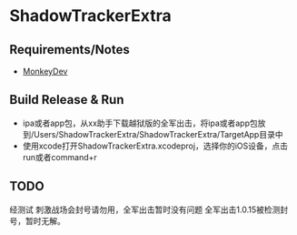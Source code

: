 # ShadowTrackerExtra
## Requirements/Notes
- [MonkeyDev](https://github.com/AloneMonkey/MonkeyDev)

## Build Release & Run
- ipa或者app包，从xx助手下载越狱版的全军出击，将ipa或者app包放到/Users/ShadowTrackerExtra/ShadowTrackerExtra/TargetApp目录中
- 使用xcode打开ShadowTrackerExtra.xcodeproj，选择你的iOS设备，点击run或者command+r

## TODO
经测试 刺激战场会封号请勿用，全军出击暂时没有问题
全军出击1.0.15被检测封号，暂时无解。
